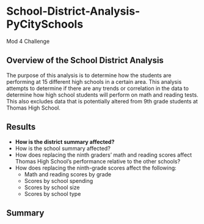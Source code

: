 # School-District-Analysis-PyCitySchools
Mod 4 Challenge
## Overview of the School District Analysis
The purpose of this analysis is to determine how the students are performing at 15 different high schools in a certain area. This analysis attempts to determine if there are any trends or correlation in the data to determine how high school students will perform on math and reading tests. This also excludes data that is potentially altered from 9th grade students at Thomas High School.
## Results
* **How is the district summary affected?** 
* How is the school summary affected?
* How does replacing the ninth graders’ math and reading scores affect Thomas High School’s performance relative to the other schools?
* How does replacing the ninth-grade scores affect the following:
  * Math and reading scores by grade
  * Scores by school spending
  * Scores by school size
  * Scores by school type
## Summary
